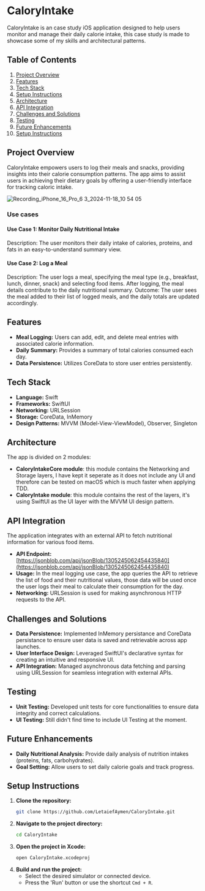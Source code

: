 
# CaloryIntake

CaloryIntake is an case study iOS application designed to help users monitor and manage their daily calorie intake, this case study is made to showcase some of my skills and architectural patterns.

## Table of Contents

1. [Project Overview](#project-overview)
5. [Features](#features)
3. [Tech Stack](#tech-stack)
4. [Setup Instructions](#setup-instructions)
5. [Architecture](#architecture)
6. [API Integration](#api-integration)
7. [Challenges and Solutions](#challenges-and-solutions)
8. [Testing](#testing)
9. [Future Enhancements](#future-enhancements)
10. [Setup Instructions](#setup-instructions)

## Project Overview

CaloryIntake empowers users to log their meals and snacks, providing insights into their calorie consumption patterns.
The app aims to assist users in achieving their dietary goals by offering a user-friendly interface for tracking caloric intake.

![Recording_iPhone_16_Pro_6 3_2024-11-18_10 54 05](https://github.com/user-attachments/assets/b0316e54-0a24-4a16-83b4-760c3133143d)

### Use cases
#### Use Case 1: Monitor Daily Nutritional Intake
Description:
The user monitors their daily intake of calories, proteins, and fats in an easy-to-understand summary view.

#### Use Case 2: Log a Meal
Description:
The user logs a meal, specifying the meal type (e.g., breakfast, lunch, dinner, snack) and selecting food items. After logging, the meal details contribute to the daily nutritional summary.
Outcome: The user sees the meal added to their list of logged meals, and the daily totals are updated accordingly.

## Features

- **Meal Logging:** Users can add, edit, and delete meal entries with associated calorie information.
- **Daily Summary:** Provides a summary of total calories consumed each day.
- **Data Persistence:** Utilizes CoreData to store user entries persistently.

## Tech Stack

- **Language:** Swift
- **Frameworks:** SwiftUI
- **Networking:** URLSession
- **Storage:** CoreData, InMemory
- **Design Patterns:** MVVM (Model-View-ViewModel), Observer, Singleton

## Architecture

The app is divided on 2 modules:
- **CaloryIntakeCore module**: this module contains the Networking and Storage layers, I have kept it seperate as it does not include any UI and therefore can be tested on macOS which is much faster when applying TDD.
- **CaloryIntake module**: this module contains the rest of the layers, it's using SwiftUI as the UI layer with the MVVM UI design pattern.

## API Integration

The application integrates with an external API to fetch nutritional information for various food items.

- **API Endpoint:** [https://jsonblob.com/api/jsonBlob/1305245062454435840](https://jsonblob.com/api/jsonBlob/1305245062454435840)
- **Usage:** In the meal logging use case, the app queries the API to retrieve the list of food and their nutritional values, those data will be used once the user logs their meal to calculate their consumption for the day.
- **Networking:** URLSession is used for making asynchronous HTTP requests to the API.

## Challenges and Solutions

- **Data Persistence:** Implemented InMemory persistance and CoreData persistance to ensure user data is saved and retrievable across app launches.
- **User Interface Design:** Leveraged SwiftUI's declarative syntax for creating an intuitive and responsive UI.
- **API Integration:** Managed asynchronous data fetching and parsing using URLSession for seamless integration with external APIs.

## Testing

- **Unit Testing:** Developed unit tests for core functionalities to ensure data integrity and correct calculations.
- **UI Testing:** Still didn't find time to include UI Testing at the moment.

## Future Enhancements

- **Daily Nutritional Analysis:** Provide daily analysis of nutrition intakes (proteins, fats, carbohydrates).
- **Goal Setting:** Allow users to set daily calorie goals and track progress.

## Setup Instructions

1. **Clone the repository:**
   ```bash
   git clone https://github.com/LetaiefAymen/CaloryIntake.git
   ```
2. **Navigate to the project directory:**
   ```bash
   cd CaloryIntake
   ```
3. **Open the project in Xcode:**
   ```bash
   open CaloryIntake.xcodeproj
   ```
4. **Build and run the project:**
   - Select the desired simulator or connected device.
   - Press the 'Run' button or use the shortcut `Cmd + R`.
